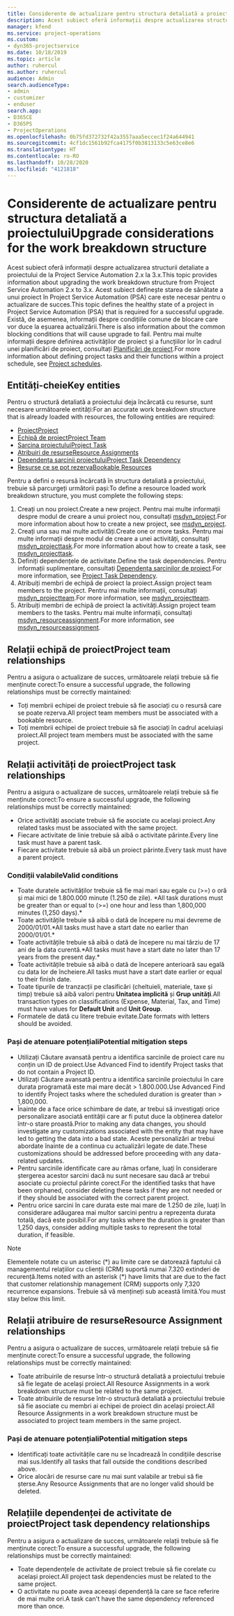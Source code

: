 ```yaml
---
title: Considerente de actualizare pentru structura detaliată a proiectului
description: Acest subiect oferă informații despre actualizarea structurii detaliate a proiectului de la Project Service Automation 2.x la 3.x.
manager: kfend
ms.service: project-operations
ms.custom:
- dyn365-projectservice
ms.date: 10/18/2019
ms.topic: article
author: ruhercul
ms.author: ruhercul
audience: Admin
search.audienceType:
- admin
- customizer
- enduser
search.app:
- D365CE
- D365PS
- ProjectOperations
ms.openlocfilehash: 0b75fd372732f42a3557aaa5eccec1f24a644941
ms.sourcegitcommit: 4cf1dc1561b92fca4175f0b3813133c5e63ce8e6
ms.translationtype: HT
ms.contentlocale: ro-RO
ms.lasthandoff: 10/28/2020
ms.locfileid: "4121818"
---
```

# <a name="upgrade-considerations-for-the-work-breakdown-structure"></a><span data-ttu-id="6153b-103">Considerente de actualizare pentru structura detaliată a proiectului</span><span class="sxs-lookup"><span data-stu-id="6153b-103">Upgrade considerations for the work breakdown structure</span></span>
<span data-ttu-id="6153b-104">Acest subiect oferă informații despre actualizarea structurii detaliate a proiectului de la Project Service Automation 2.x la 3.x.</span><span class="sxs-lookup"><span data-stu-id="6153b-104">This topic provides information about upgrading the work breakdown structure from Project Service Automation 2.x to 3.x.</span></span> <span data-ttu-id="6153b-105">Acest subiect definește starea de sănătate a unui proiect în Project Service Automation (PSA) care este necesar pentru o actualizare de succes.</span><span class="sxs-lookup"><span data-stu-id="6153b-105">This topic defines the healthy state of a project in Project Service Automation (PSA) that is required for a successful upgrade.</span></span> <span data-ttu-id="6153b-106">Există, de asemenea, informații despre condițiile comune de blocare care vor duce la eșuarea actualizării.</span><span class="sxs-lookup"><span data-stu-id="6153b-106">There is also information about the common blocking conditions that will cause upgrade to fail.</span></span> <span data-ttu-id="6153b-107">Pentru mai multe informații despre definirea activităților de proiect și a funcțiilor lor în cadrul unei planificări de proiect, consultați [Planificări de proiect](project-creating.md).</span><span class="sxs-lookup"><span data-stu-id="6153b-107">For more information about defining project tasks and their functions within a project schedule, see [Project schedules](project-creating.md).</span></span>

## <a name="key-entities"></a><span data-ttu-id="6153b-108">Entități-cheie</span><span class="sxs-lookup"><span data-stu-id="6153b-108">Key entities</span></span>
<span data-ttu-id="6153b-109">Pentru o structură detaliată a proiectului deja încărcată cu resurse, sunt necesare următoarele entități:</span><span class="sxs-lookup"><span data-stu-id="6153b-109">For an accurate work breakdown structure that is already loaded with resources, the following entities are required:</span></span>

- [<span data-ttu-id="6153b-110">Proiect</span><span class="sxs-lookup"><span data-stu-id="6153b-110">Project</span></span>](https://docs.microsoft.com/dynamics365/customerengagement/on-premises/developer/entities/msdyn_project)
- [<span data-ttu-id="6153b-111">Echipă de proiect</span><span class="sxs-lookup"><span data-stu-id="6153b-111">Project Team</span></span>](https://docs.microsoft.com/dynamics365/customerengagement/on-premises/developer/entities/msdyn_projectteam)
- [<span data-ttu-id="6153b-112">Sarcina proiectului</span><span class="sxs-lookup"><span data-stu-id="6153b-112">Project Task</span></span>](https://docs.microsoft.com/dynamics365/customerengagement/on-premises/developer/entities/msdyn_projecttask)
- [<span data-ttu-id="6153b-113">Atribuiri de resurse</span><span class="sxs-lookup"><span data-stu-id="6153b-113">Resource Assignments</span></span>](https://docs.microsoft.com/dynamics365/customerengagement/on-premises/developer/entities/msdyn_resourceassignment)
- [<span data-ttu-id="6153b-114">Dependența sarcinii proiectului</span><span class="sxs-lookup"><span data-stu-id="6153b-114">Project Task Dependency</span></span>](https://docs.microsoft.com/dynamics365/customerengagement/on-premises/developer/entities/msdyn_projecttaskdependency)
- [<span data-ttu-id="6153b-115">Resurse ce se pot rezerva</span><span class="sxs-lookup"><span data-stu-id="6153b-115">Bookable Resources</span></span>](https://docs.microsoft.com/dynamics365/customerengagement/on-premises/developer/entities/bookableresource)

<span data-ttu-id="6153b-116">Pentru a defini o resursă încărcată în structura detaliată a proiectului, trebuie să parcurgeți următorii pași:</span><span class="sxs-lookup"><span data-stu-id="6153b-116">To define a resource loaded work breakdown structure, you must complete the following steps:</span></span>

1. <span data-ttu-id="6153b-117">Creați un nou proiect.</span><span class="sxs-lookup"><span data-stu-id="6153b-117">Create a new project.</span></span> <span data-ttu-id="6153b-118">Pentru mai multe informații despre modul de creare a unui proiect nou, consultați [msdyn_project](https://docs.microsoft.com/dynamics365/customerengagement/on-premises/developer/entities/msdyn_project).</span><span class="sxs-lookup"><span data-stu-id="6153b-118">For more information about how to create a new project, see [msdyn_project](https://docs.microsoft.com/dynamics365/customerengagement/on-premises/developer/entities/msdyn_project).</span></span>
2. <span data-ttu-id="6153b-119">Creați una sau mai multe activități.</span><span class="sxs-lookup"><span data-stu-id="6153b-119">Create one or more tasks.</span></span> <span data-ttu-id="6153b-120">Pentru mai multe informații despre modul de creare a unei activități, consultați [msdyn_projecttask](https://docs.microsoft.com/dynamics365/customerengagement/on-premises/developer/entities/msdyn_projecttask).</span><span class="sxs-lookup"><span data-stu-id="6153b-120">For more information about how to create a task, see [msdyn_projecttask](https://docs.microsoft.com/dynamics365/customerengagement/on-premises/developer/entities/msdyn_projecttask).</span></span>
3. <span data-ttu-id="6153b-121">Definiți dependențele de activitate.</span><span class="sxs-lookup"><span data-stu-id="6153b-121">Define the task dependencies.</span></span> <span data-ttu-id="6153b-122">Pentru informații suplimentare, consultați [Dependența sarcinilor de proiect](https://docs.microsoft.com/dynamics365/customerengagement/on-premises/developer/entities/msdyn_projecttaskdependency).</span><span class="sxs-lookup"><span data-stu-id="6153b-122">For more information, see [Project Task Dependency](https://docs.microsoft.com/dynamics365/customerengagement/on-premises/developer/entities/msdyn_projecttaskdependency).</span></span>
4. <span data-ttu-id="6153b-123">Atribuiți membri de echipă de proiect la proiect.</span><span class="sxs-lookup"><span data-stu-id="6153b-123">Assign project team members to the project.</span></span> <span data-ttu-id="6153b-124">Pentru mai multe informații, consultați [msdyn_projectteam](https://docs.microsoft.com/dynamics365/customerengagement/on-premises/developer/entities/msdyn_projectteam).</span><span class="sxs-lookup"><span data-stu-id="6153b-124">For more information, see [msdyn_projectteam](https://docs.microsoft.com/dynamics365/customerengagement/on-premises/developer/entities/msdyn_projectteam).</span></span>
5. <span data-ttu-id="6153b-125">Atribuiți membri de echipă de proiect la activități.</span><span class="sxs-lookup"><span data-stu-id="6153b-125">Assign project team members to the tasks.</span></span> <span data-ttu-id="6153b-126">Pentru mai multe informații, consultați [msdyn_resourceassignment](https://docs.microsoft.com/dynamics365/customerengagement/on-premises/developer/entities/msdyn_resourceassignment).</span><span class="sxs-lookup"><span data-stu-id="6153b-126">For more information, see [msdyn_resourceassignment](https://docs.microsoft.com/dynamics365/customerengagement/on-premises/developer/entities/msdyn_resourceassignment).</span></span>

## <a name="project-team-relationships"></a><span data-ttu-id="6153b-127">Relații echipă de proiect</span><span class="sxs-lookup"><span data-stu-id="6153b-127">Project team relationships</span></span>

<span data-ttu-id="6153b-128">Pentru a asigura o actualizare de succes, următoarele relații trebuie să fie menținute corect:</span><span class="sxs-lookup"><span data-stu-id="6153b-128">To ensure a successful upgrade, the following relationships must be correctly maintained:</span></span>
- <span data-ttu-id="6153b-129">Toți membrii echipei de proiect trebuie să fie asociați cu o resursă care se poate rezerva.</span><span class="sxs-lookup"><span data-stu-id="6153b-129">All project team members must be associated with a bookable resource.</span></span>
- <span data-ttu-id="6153b-130">Toți membrii echipei de proiect trebuie să fie asociați în cadrul aceluiași proiect.</span><span class="sxs-lookup"><span data-stu-id="6153b-130">All project team members must be associated with the same project.</span></span> 

## <a name="project-task-relationships"></a><span data-ttu-id="6153b-131">Relații activități de proiect</span><span class="sxs-lookup"><span data-stu-id="6153b-131">Project task relationships</span></span>
<span data-ttu-id="6153b-132">Pentru a asigura o actualizare de succes, următoarele relații trebuie să fie menținute corect:</span><span class="sxs-lookup"><span data-stu-id="6153b-132">To ensure a successful upgrade, the following relationships must be correctly maintained:</span></span>

- <span data-ttu-id="6153b-133">Orice activități asociate trebuie să fie asociate cu același proiect.</span><span class="sxs-lookup"><span data-stu-id="6153b-133">Any related tasks must be associated with the same project.</span></span>
- <span data-ttu-id="6153b-134">Fiecare activitate de linie trebuie să aibă o activitate părinte.</span><span class="sxs-lookup"><span data-stu-id="6153b-134">Every line task must have a parent task.</span></span>
- <span data-ttu-id="6153b-135">Fiecare activitate trebuie să aibă un proiect părinte.</span><span class="sxs-lookup"><span data-stu-id="6153b-135">Every task must have a parent project.</span></span>

### <a name="valid-conditions"></a><span data-ttu-id="6153b-136">Condiții valabile</span><span class="sxs-lookup"><span data-stu-id="6153b-136">Valid conditions</span></span>

- <span data-ttu-id="6153b-137">Toate duratele activităților trebuie să fie mai mari sau egale cu (>=) o oră și mai mici de 1.800.000 minute (1.250 de zile). \*</span><span class="sxs-lookup"><span data-stu-id="6153b-137">All task durations must be greater than or equal to (>=) one hour and less than 1,800,000 minutes (1,250 days).\*</span></span>
- <span data-ttu-id="6153b-138">Toate activitățile trebuie să aibă o dată de începere nu mai devreme de 2000/01/01.\*</span><span class="sxs-lookup"><span data-stu-id="6153b-138">All tasks must have a start date no earlier than 2000/01/01.\*</span></span>
- <span data-ttu-id="6153b-139">Toate activitățile trebuie să aibă o dată de începere nu mai târziu de 17 ani de la data curentă.\*</span><span class="sxs-lookup"><span data-stu-id="6153b-139">All tasks must have a start date no later than 17 years from the present day.\*</span></span>
- <span data-ttu-id="6153b-140">Toate activitățile trebuie să aibă o dată de începere anterioară sau egală cu data lor de încheiere.</span><span class="sxs-lookup"><span data-stu-id="6153b-140">All tasks must have a start date earlier or equal to their finish date.</span></span>
- <span data-ttu-id="6153b-141">Toate tipurile de tranzacții pe clasificări (cheltuieli, materiale, taxe și timp) trebuie să aibă valori pentru **Unitatea implicită** și **Grup unități**.</span><span class="sxs-lookup"><span data-stu-id="6153b-141">All transaction types on classifications (Expense, Material, Tax, and Time) must have values for **Default Unit** and **Unit Group**.</span></span>
- <span data-ttu-id="6153b-142">Formatele de dată cu litere trebuie evitate.</span><span class="sxs-lookup"><span data-stu-id="6153b-142">Date formats with letters should be avoided.</span></span>

### <a name="potential-mitigation-steps"></a><span data-ttu-id="6153b-143">Pași de atenuare potențiali</span><span class="sxs-lookup"><span data-stu-id="6153b-143">Potential mitigation steps</span></span>
- <span data-ttu-id="6153b-144">Utilizați Căutare avansată pentru a identifica sarcinile de proiect care nu conțin un ID de proiect.</span><span class="sxs-lookup"><span data-stu-id="6153b-144">Use Advanced Find to identify Project tasks that do not contain a Project ID.</span></span>
- <span data-ttu-id="6153b-145">Utilizați Căutare avansată pentru a identifica sarcinile proiectului în care durata programată este mai mare decât > 1.800.000.</span><span class="sxs-lookup"><span data-stu-id="6153b-145">Use Advanced Find to identify Project tasks where the scheduled duration is greater than > 1,800,000.</span></span>
- <span data-ttu-id="6153b-146">Înainte de a face orice schimbare de date, ar trebui să investigați orice personalizare asociată entității care ar fi putut duce la obținerea datelor într-o stare proastă.</span><span class="sxs-lookup"><span data-stu-id="6153b-146">Prior to making any data changes, you should investigate any customizations associated with the entity that may have led to getting the data into a bad state.</span></span> <span data-ttu-id="6153b-147">Aceste personalizări ar trebui abordate înainte de a continua cu actualizări legate de date.</span><span class="sxs-lookup"><span data-stu-id="6153b-147">These customizations should be addressed before proceeding with any data-related updates.</span></span>
- <span data-ttu-id="6153b-148">Pentru sarcinile identificate care au rămas orfane, luați în considerare ștergerea acestor sarcini dacă nu sunt necesare sau dacă ar trebui asociate cu proiectul părinte corect.</span><span class="sxs-lookup"><span data-stu-id="6153b-148">For the identified tasks that have been orphaned, consider deleting these tasks if they are not needed or if they should be associated with the correct parent project.</span></span>
- <span data-ttu-id="6153b-149">Pentru orice sarcini în care durata este mai mare de 1.250 de zile, luați în considerare adăugarea mai multor sarcini pentru a reprezenta durata totală, dacă este posibil.</span><span class="sxs-lookup"><span data-stu-id="6153b-149">For any tasks where the duration is greater than 1,250 days, consider adding multiple tasks to represent the total duration, if feasible.</span></span>

> [!NOTE]
> <span data-ttu-id="6153b-150">Elementele notate cu un asterisc (\*) au limite care se datorează faptului că managementul relațiilor cu clienții (CRM) suportă numai 7.320 extinderi de recurență.</span><span class="sxs-lookup"><span data-stu-id="6153b-150">Items noted with an asterisk (\*) have limits that are due to the fact that customer relationship management (CRM) supports only 7,320 recurrence expansions.</span></span> <span data-ttu-id="6153b-151">Trebuie să vă mențineți sub această limită.</span><span class="sxs-lookup"><span data-stu-id="6153b-151">You must stay below this limit.</span></span>

## <a name="resource-assignment-relationships"></a><span data-ttu-id="6153b-152">Relații atribuire de resurse</span><span class="sxs-lookup"><span data-stu-id="6153b-152">Resource Assignment relationships</span></span>
<span data-ttu-id="6153b-153">Pentru a asigura o actualizare de succes, următoarele relații trebuie să fie menținute corect:</span><span class="sxs-lookup"><span data-stu-id="6153b-153">To ensure a successful upgrade, the following relationships must be correctly maintained:</span></span>

- <span data-ttu-id="6153b-154">Toate atribuirile de resurse într-o structură detaliată a proiectului trebuie să fie legate de același proiect.</span><span class="sxs-lookup"><span data-stu-id="6153b-154">All Resource Assignments in a work breakdown structure must be related to the same project.</span></span>
- <span data-ttu-id="6153b-155">Toate atribuirile de resurse într-o structură detaliată a proiectului trebuie să fie asociate cu membri ai echipei de proiect din același proiect.</span><span class="sxs-lookup"><span data-stu-id="6153b-155">All Resource Assignments in a work breakdown structure must be associated to project team members in the same project.</span></span>

### <a name="potential-mitigation-steps"></a><span data-ttu-id="6153b-156">Pași de atenuare potențiali</span><span class="sxs-lookup"><span data-stu-id="6153b-156">Potential mitigation steps</span></span>
- <span data-ttu-id="6153b-157">Identificați toate activitățile care nu se încadrează în condițiile descrise mai sus.</span><span class="sxs-lookup"><span data-stu-id="6153b-157">Identify all tasks that fall outside the conditions described above.</span></span>  
- <span data-ttu-id="6153b-158">Orice alocări de resurse care nu mai sunt valabile ar trebui să fie șterse.</span><span class="sxs-lookup"><span data-stu-id="6153b-158">Any Resource Assignments that are no longer valid should be deleted.</span></span>

## <a name="project-task-dependency-relationships"></a><span data-ttu-id="6153b-159">Relațiile dependenței de activitate de proiect</span><span class="sxs-lookup"><span data-stu-id="6153b-159">Project task dependency relationships</span></span>
<span data-ttu-id="6153b-160">Pentru a asigura o actualizare de succes, următoarele relații trebuie să fie menținute corect:</span><span class="sxs-lookup"><span data-stu-id="6153b-160">To ensure a successful upgrade, the following relationships must be correctly maintained:</span></span>

- <span data-ttu-id="6153b-161">Toate dependențele de activitate de proiect trebuie să fie corelate cu același proiect.</span><span class="sxs-lookup"><span data-stu-id="6153b-161">All project task dependencies must be related to the same project.</span></span>
- <span data-ttu-id="6153b-162">O activitate nu poate avea aceeași dependență la care se face referire de mai multe ori.</span><span class="sxs-lookup"><span data-stu-id="6153b-162">A task can't have the same dependency referenced more than once.</span></span>

